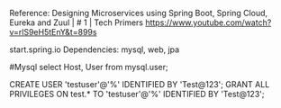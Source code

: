 Reference:
Designing Microservices using Spring Boot, Spring Cloud, Eureka and Zuul | # 1 | Tech Primers
https://www.youtube.com/watch?v=rlS9eH5tEnY&t=899s

start.spring.io
Dependencies: mysql, web, jpa


#Mysql
select Host, User from mysql.user;

CREATE USER 'testuser'@'%' IDENTIFIED BY 'Test@123';
GRANT ALL PRIVILEGES ON test.* TO 'testuser'@'%' IDENTIFIED BY 'Test@123'; 